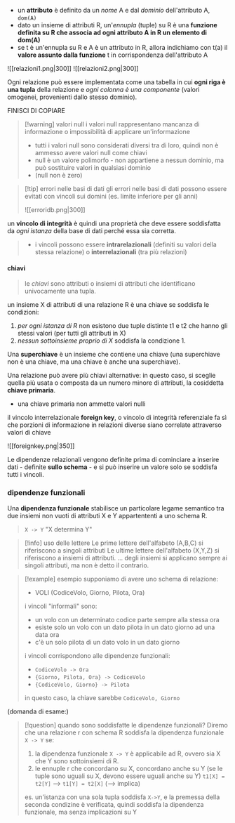 - un **attributo** è definito da un *nome* A e dal *dominio* dell'attributo A, `dom(A)`
- dato un insieme di attributi R, un'*ennupla* (tuple) su R è una **funzione definita su R che associa ad ogni attributo A in R un elemento di dom(A)**
- se t è un'ennupla su R e A è un attributo in R, allora indichiamo con t(a) il **valore assunto dalla funzione** t in corrispondenza dell'attributo A

![[relazioni1.png|300]]
![[relazioni2.png|300]]

Ogni relazione può essere implementata come una tabella in cui **ogni riga è una tupla** della relazione e *ogni colonna è una componente* (valori omogenei, provenienti dallo stesso dominio).

FINISCI DI COPIARE


>[!warning] valori null
>i valori null rappresentano mancanza di informazione o impossibilità di applicare un'informazione 
>
>- tutti i valori null sono considerati diversi tra di loro, quindi non è ammesso avere valori null come chiavi
>- null è un valore polimorfo - non appartiene a nessun dominio, ma può sostituire valori in qualsiasi dominio
>- (null non è zero)

>[!tip] errori nelle basi di dati
>gli errori nelle basi di dati possono essere evitati con vincoli sui domini (es. limite inferiore per gli anni)
>
>![[erroridb.png|300]]
>
un **vincolo di integrità** è quindi una proprietà che deve essere soddisfatta da *ogni istanza* della base di dati perché essa sia corretta.
> 
> - i vincoli possono essere **intrarelazionali** (definiti su valori della stessa relazione) o **interrelazionali** (tra più relazioni)

#### chiavi
> le *chiavi* sono attributi o insiemi di attributi che identificano univocamente una tupla.

un insieme X di attributi di una relazione R è una chiave se soddisfa le condizioni:
1) *per ogni istanza di R* non esistono due tuple distinte t1 e t2 che hanno gli stessi valori (per tutti gli attributi in X)
2) *nessun sottoinsieme proprio di X* soddisfa la condizione 1.

Una **superchiave** è un insieme che contiene una chiave (una superchiave non è una chiave, ma una chiave è anche una superchiave).

Una relazione può avere più chiavi alternative: in questo caso, si sceglie quella più usata o composta da un numero minore di attributi, la cosiddetta **chiave primaria**.
- una chiave primaria non ammette valori nulli

il vincolo interrelazionale **foreign key**, o vincolo di integrità referenziale fa sì che porzioni di informazione in relazioni diverse siano correlate attraverso valori di chiave
 
![[foreignkey.png|350]]
 
Le dipendenze relazionali vengono definite prima di cominciare a inserire dati - definite **sullo schema** - e si può inserire un valore solo se soddisfa tutti i vincoli.

### dipendenze funzionali
Una **dipendenza funzionale** stabilisce un particolare legame semantico tra due insiemi non vuoti di attributi X e Y appartententi a uno schema R.
> `X -> Y` "X determina Y"

>[!info] uso delle lettere
>Le prime lettere dell'alfabeto (A,B,C) si riferiscono a singoli attributi 
>Le ultime lettere dell'alfabeto (X,Y,Z) si riferiscono a insiemi di attributi.
>... degli insiemi si applicano sempre ai singoli attributi, ma non è detto il contrario.

>[!example] esempio
>supponiamo di avere uno schema di relazione:
>- VOLI (CodiceVolo, Giorno, Pilota, Ora)
>
>i vincoli "informali" sono:
>- un volo con un determinato codice parte sempre alla stessa ora
>- esiste solo un volo con un dato pilota in un dato giorno ad una data ora
>- c'è un solo pilota di un dato volo in un dato giorno
>  
>  i vincoli corrispondono alle dipendenze funzionali:
>  - `CodiceVolo -> Ora`
>  - `{Giorno, Pilota, Ora} -> CodiceVolo`
>  - `{CodiceVolo, Giorno} -> Pilota`
>  
>  in questo caso, la chiave sarebbe `CodiceVolo, Giorno` 

(domanda di esame:)
>[!question] quando sono soddisfatte le dipendenze funzionali?
>Diremo che una relazione r con schema R soddisfa la dipendenza funzionale `X -> Y` se:
>1) la dipendenza funzionale `X -> Y` è applicabile ad R, ovvero sia X che Y sono sottoinsiemi di R.
>2) le ennuple r che concordano su X, concordano anche su Y (se le tuple sono uguali su X, devono essere uguali anche su Y)
>   `t1[X] = t2[Y]` --> `t1[Y] = t2[X]` (--> implica)
> 
> es. un'istanza con una sola tupla soddisfa `X->Y`, e la premessa della seconda condizine è verificata, quindi soddisfa la dipendenza funzionale, ma senza implicazioni su Y